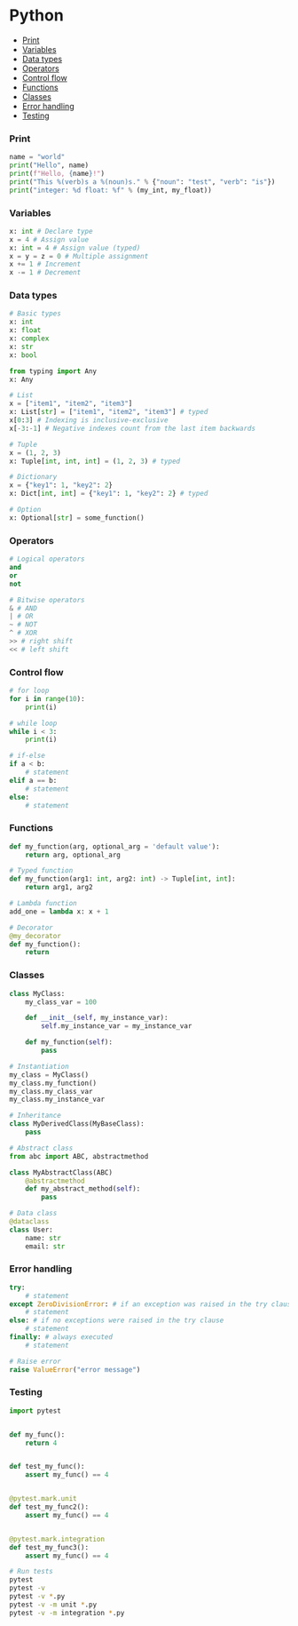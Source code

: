 <!-- markdownlint-disable MD001 -->

# Python

- [Print](#print)
- [Variables](#variables)
- [Data types](#data-types)
- [Operators](#operators)
- [Control flow](#control-flow)
- [Functions](#functions)
- [Classes](#classes)
- [Error handling](#error-handling)
- [Testing](#testing)

### Print

```python
name = "world"
print("Hello", name)
print(f"Hello, {name}!")
print("This %(verb)s a %(noun)s." % {"noun": "test", "verb": "is"})
print("integer: %d float: %f" % (my_int, my_float))
```

### Variables

```python
x: int # Declare type
x = 4 # Assign value
x: int = 4 # Assign value (typed)
x = y = z = 0 # Multiple assignment
x += 1 # Increment
x -= 1 # Decrement
```

### Data types

```python
# Basic types
x: int
x: float
x: complex
x: str
x: bool

from typing import Any
x: Any

# List
x = ["item1", "item2", "item3"]
x: List[str] = ["item1", "item2", "item3"] # typed
x[0:3] # Indexing is inclusive-exclusive
x[-3:-1] # Negative indexes count from the last item backwards

# Tuple
x = (1, 2, 3)
x: Tuple[int, int, int] = (1, 2, 3) # typed

# Dictionary
x = {"key1": 1, "key2": 2}
x: Dict[int, int] = {"key1": 1, "key2": 2} # typed

# Option
x: Optional[str] = some_function()
```

### Operators

``` python
# Logical operators
and
or
not

# Bitwise operators
& # AND
| # OR
~ # NOT
^ # XOR
>> # right shift
<< # left shift
```

### Control flow

```python
# for loop
for i in range(10):
    print(i)

# while loop
while i < 3:
    print(i)

# if-else
if a < b:
    # statement
elif a == b:
    # statement
else:
    # statement
```

### Functions

```python
def my_function(arg, optional_arg = 'default value'):
    return arg, optional_arg

# Typed function
def my_function(arg1: int, arg2: int) -> Tuple[int, int]:
    return arg1, arg2

# Lambda function
add_one = lambda x: x + 1

# Decorator
@my_decorator
def my_function():
    return
```

### Classes

```python
class MyClass:
    my_class_var = 100

    def __init__(self, my_instance_var):
        self.my_instance_var = my_instance_var

    def my_function(self):
        pass

# Instantiation
my_class = MyClass()
my_class.my_function()
my_class.my_class_var
my_class.my_instance_var

# Inheritance
class MyDerivedClass(MyBaseClass):
    pass

# Abstract class
from abc import ABC, abstractmethod

class MyAbstractClass(ABC)
    @abstractmethod
    def my_abstract_method(self):
        pass

# Data class
@dataclass
class User:
    name: str
    email: str
```

### Error handling

```python
try:
    # statement
except ZeroDivisionError: # if an exception was raised in the try clause
    # statement
else: # if no exceptions were raised in the try clause
    # statement
finally: # always executed
    # statement

# Raise error
raise ValueError("error message")
```

### Testing

``` python
import pytest


def my_func():
    return 4


def test_my_func():
    assert my_func() == 4


@pytest.mark.unit
def test_my_func2():
    assert my_func() == 4


@pytest.mark.integration
def test_my_func3():
    assert my_func() == 4

```

``` bash
# Run tests
pytest
pytest -v
pytest -v *.py
pytest -v -m unit *.py
pytest -v -m integration *.py
```
